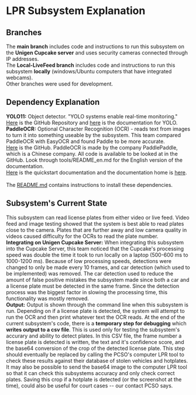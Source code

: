 # LPR Subsystem Explanation
## Branches
The **main branch** includes code and instructions to run this subsystem on the **Unigen Cupcake server** and uses security cameras connected through IP addresses.<br/>
The **Local-LiveFeed branch** includes code and instructions to run this subsystem **locally** (windows/Ubuntu computers that have integrated webcams). <br/>
Other branches were used for development.

## Dependency Explanation
**YOLO11:** Object detector. "YOLO systems enable real-time monitoring." [Here](https://github.com/ultralytics/ultralytics) is the GitHub Repository and [here](https://docs.ultralytics.com/) is the documentation for YOLO. <br/>
**PaddleOCR:** Optional Character Recognition (OCR) - reads text from images to turn it into something useable by the subsystem. This team compared PaddleOCR with EasyOCR and found Paddle to be more accurate.<br/>
[Here](https://github.com/PaddlePaddle/PaddleOCR) is the GitHub. PaddleOCR is made by the company PaddlePaddle, which is a Chinese company. All code is available to be looked at in the GitHub. Look through tools/README_en.md for the English version of the documentation.<br/>
[Here](https://paddlepaddle.github.io/PaddleOCR/main/en/quick_start.html) is the quickstart documentation and the documentation home is [here](https://paddlepaddle.github.io/PaddleOCR/main/en/index.html).<br/>
<br/>
The [README.md](README.md) contains instructions to install these dependencies.

## Subsystem's Current State
This subsystem can read license plates from either video or live feed. Video feed and image testing showed that the system is best able to read plates close to the camera. Plates that are further away and low camera quality in videos caused difficulty for the OCRs to read the plate number.<br/>
**Integrating on Unigen Cupcake Server:** When integrating this subsystem into the Cupcake Server, this team noticed that the Cupcake's processing speed was double the time it took to run locally on a laptop (500-600 ms to 1000-1200 ms). Because of low processing speeds, detections were changed to only be made every 10 frames, and car detection (which used to be implemented) was removed. The car detection used to reduce the amount of false positive mistakes the subsystem made since both a car and a license plate must be detected in the same frame. Since the detection process was the biggest factor in slowing the processing time, this functionality was mostly removed. </br> 
**Output:** Output is shown through the command line when this subsystem is run. Depending on if a license plate is detected, the system will attempt to run the OCR and then print whatever text the OCR reads. At the end of the current subsystem's code, there is a **temporary step for debugging** which **writes output to a csv file**. This is used only for testing the subsystem's accurary and ability to detect plates. In this CSV file, the frame number a license plate is detected is written, the text and it's confidence score, and the base64 conversion of the crop of the detected license plate. This step should eventually be replaced by calling the PCSO's computer LPR tool to check these results against their database of stolen vehicles and hotplates. It may also be possible to send the base64 image to the computer LPR tool so that it can check this subsystems accuracy and only check correct plates. Saving this crop if a hotplate is detected (or the screenshot at the time), could also be useful for court cases -- our contact PCSO says. <br/>

